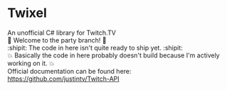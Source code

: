 Twixel
======

An unofficial C# library for Twitch.TV  
:tada: Welcome to the party branch! :tada:  
:shipit: The code in here isn't quite ready to ship yet. :shipit:  
:boom: Basically the code in here probably doesn't build because I'm actively working on it. :boom:  
Official documentation can be found here: https://github.com/justintv/Twitch-API  
